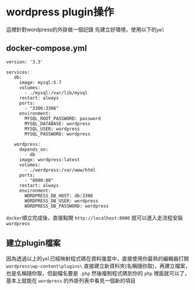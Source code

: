 # wordpress plugin操作
這裡針對wordpress的外掛做一個記錄
先建立好環境，使用以下的`yml`
## docker-compose.yml
```
version: '3.3'

services:
   db:
     image: mysql:5.7
     volumes:
       - ./mysql:/var/lib/mysql
     restart: always
     ports:
       - "3306:3306"
     environment:
       MYSQL_ROOT_PASSWORD: password
       MYSQL_DATABASE: wordpress
       MYSQL_USER: wordpress
       MYSQL_PASSWORD: wordpress

   wordpress:
     depends_on:
       - db
     image: wordpress:latest
     volumes:
       - ./wordpress:/var/www/html
     ports:
       - "8000:80"
     restart: always
     environment:
       WORDPRESS_DB_HOST: db:3306
       WORDPRESS_DB_USER: wordpress
       WORDPRESS_DB_PASSWORD: wordpress
```
`docker`順立完成後，直接點開 `http://localhost:8000` 就可以進入走流程安裝 `wordpress`
## 建立plugin檔案
因為透過以上的`yml`已經映射程式碼在資料幾當中，直接使用你最熟的編輯器打開`wordpress\wp-content\plugins\`
直接建立新資料夾(名稱隨你取)，再建立檔案，也是名稱隨你取，但副檔名要是 `.php`
然後複制程式碼到你的 `php` 裡面就可以了，基本上就能在 `wordpress` 的外掛列表中看見一個新的項目
